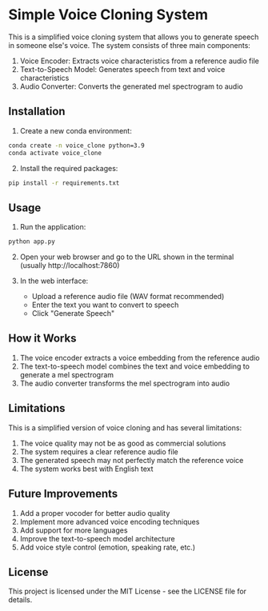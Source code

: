 # Simple Voice Cloning System

This is a simplified voice cloning system that allows you to generate speech in someone else's voice. The system consists of three main components:

1. Voice Encoder: Extracts voice characteristics from a reference audio file
2. Text-to-Speech Model: Generates speech from text and voice characteristics
3. Audio Converter: Converts the generated mel spectrogram to audio

## Installation

1. Create a new conda environment:
```bash
conda create -n voice_clone python=3.9
conda activate voice_clone
```

2. Install the required packages:
```bash
pip install -r requirements.txt
```

## Usage

1. Run the application:
```bash
python app.py
```

2. Open your web browser and go to the URL shown in the terminal (usually http://localhost:7860)

3. In the web interface:
   - Upload a reference audio file (WAV format recommended)
   - Enter the text you want to convert to speech
   - Click "Generate Speech"

## How it Works

1. The voice encoder extracts a voice embedding from the reference audio
2. The text-to-speech model combines the text and voice embedding to generate a mel spectrogram
3. The audio converter transforms the mel spectrogram into audio

## Limitations

This is a simplified version of voice cloning and has several limitations:

1. The voice quality may not be as good as commercial solutions
2. The system requires a clear reference audio file
3. The generated speech may not perfectly match the reference voice
4. The system works best with English text

## Future Improvements

1. Add a proper vocoder for better audio quality
2. Implement more advanced voice encoding techniques
3. Add support for more languages
4. Improve the text-to-speech model architecture
5. Add voice style control (emotion, speaking rate, etc.)

## License

This project is licensed under the MIT License - see the LICENSE file for details. 